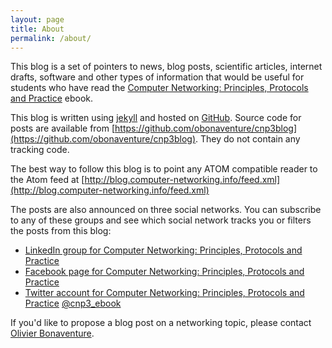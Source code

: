```yaml
---
layout: page
title: About
permalink: /about/
---
```


This blog is a set of pointers to news, blog posts, scientific articles, 
internet drafts, software and other types of information that would be
useful for students who have read the [Computer Networking: Principles,
Protocols and Practice](https://www.computer-networking.info) ebook. 

This blog is written using [jekyll](https://jekyllrb.com) and hosted on [GitHub](https://github.com). Source code for posts are available from [https://github.com/obonaventure/cnp3blog](https://github.com/obonaventure/cnp3blog). They do not contain any tracking code.

The best way to follow this blog is to point any ATOM compatible reader to the Atom feed at [http://blog.computer-networking.info/feed.xml](http://blog.computer-networking.info/feed.xml)

The posts are also announced on three social networks. You can subscribe to any of these groups and see which social network tracks you or filters the posts from this blog:
 - [LinkedIn group for Computer Networking: Principles, Protocols and Practice](https://www.linkedin.com/groups/8836707/)
 - [Facebook page for Computer Networking: Principles, Protocols and Practice](https://www.facebook.com/Computer-Networking-Principles-Protocols-and-Practice-129951043755620/)
 - [Twitter account for Computer Networking: Principles, Protocols and Practice](https://twitter.com/cnp3_ebook) [@cnp3_ebook](https://twitter.com/cnp3_ebook)


If you'd like to propose a blog post on a networking topic, please contact
[Olivier Bonaventure](https://perso.uclouvain.be/olivier.bonaventure/blog/html/pages/bio.html).